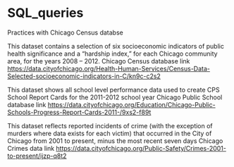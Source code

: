 # SQL_queries
Practices with Chicago Census databse

This dataset contains a selection of six socioeconomic indicators of public health significance and a “hardship index,” for each Chicago community area, for the years 2008 – 2012. 
Chicago Census database link
https://data.cityofchicago.org/Health-Human-Services/Census-Data-Selected-socioeconomic-indicators-in-C/kn9c-c2s2

This dataset shows all school level performance data used to create CPS School Report Cards for the 2011-2012 school year
Chicago Public School database link
https://data.cityofchicago.org/Education/Chicago-Public-Schools-Progress-Report-Cards-2011-/9xs2-f89t

This dataset reflects reported incidents of crime (with the exception of murders where data exists for each victim) that occurred in the City of Chicago from 2001 to present, minus the most recent seven days
Chicago Crimes data link
https://data.cityofchicago.org/Public-Safety/Crimes-2001-to-present/ijzp-q8t2
